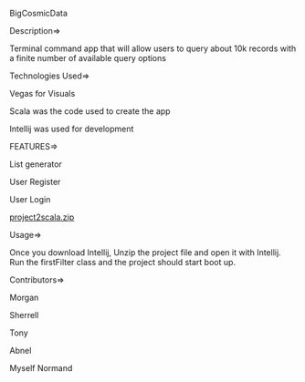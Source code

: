 BigCosmicData

Description=>

Terminal command app that will allow users to query about 10k records with a finite number of available query options

Technologies Used=>

Vegas for Visuals

Scala was the code used to create the app

Intellij was used for development

FEATURES=>

List generator

User Register

User Login

[project2scala.zip](https://github.com/CosmicStarr/FirstScalaProject/files/8880183/project2scala.zip)

Usage=>

Once you download Intellij, Unzip the project file and open it with Intellij. Run the firstFilter class and the project should start boot up. 

Contributors=>

Morgan

Sherrell

Tony 

Abnel

Myself Normand
